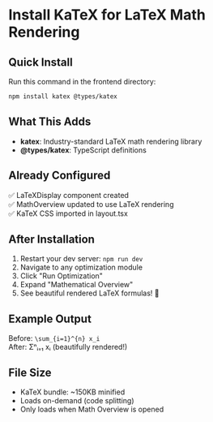 # Install KaTeX for LaTeX Math Rendering

## Quick Install

Run this command in the frontend directory:

```bash
npm install katex @types/katex
```

## What This Adds

- **katex**: Industry-standard LaTeX math rendering library
- **@types/katex**: TypeScript definitions

## Already Configured

✅ LaTeXDisplay component created  
✅ MathOverview updated to use LaTeX rendering  
✅ KaTeX CSS imported in layout.tsx  

## After Installation

1. Restart your dev server: `npm run dev`
2. Navigate to any optimization module
3. Click "Run Optimization"
4. Expand "Mathematical Overview"
5. See beautiful rendered LaTeX formulas! 📐

## Example Output

Before: `\sum_{i=1}^{n} x_i`  
After: Σⁿᵢ₌₁ xᵢ (beautifully rendered!)

## File Size

- KaTeX bundle: ~150KB minified
- Loads on-demand (code splitting)
- Only loads when Math Overview is opened

